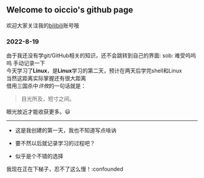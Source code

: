 ## Welcome to oiccio's github page
 欢迎大家关注我的[bilibili](https://space.bilibili.com/57869592?spm_id_from=333.1007.0.0 "青灯")账号哦  



 
 
 ### 2022-8-19
 
 由于我还没有学git/GitHub相关的知识，还不会跳转到自己的界面: sob: 
 难受呜呜呜
 手动记录一下  
 今天学习了**Linux**，是**Linux**学习的第二天，预计在两天后学完shell和Linux  
 当然这距离实际掌握还有很大距离  
 借用三国杀中*许攸*的一句话就是：  
 >目光所及，短寸之间。  
 
 眼光放近才能收获更多。:smiley:

***
 
- 这是我创建的第一天，我也不知道写点啥讷  

- 要不然以后就记录学习的过程吧？  

- 似乎是个不错的选择  

我现在正在下梯子，忍不了这么慢！:confounded






